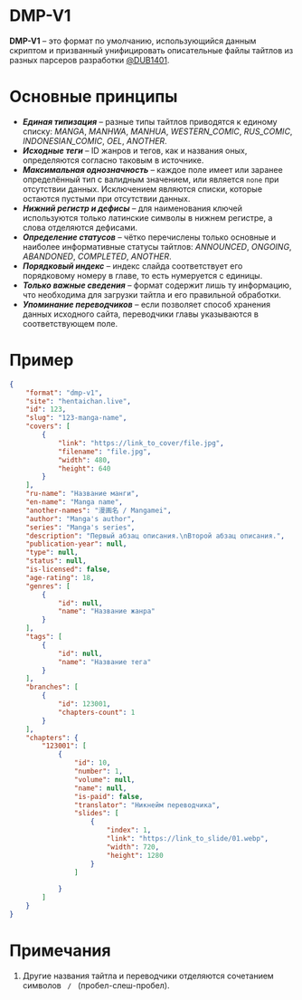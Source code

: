 # DMP-V1
**DMP-V1** – это формат по умолчанию, использующийся данным скриптом и призванный унифицировать описательные файлы тайтлов из разных парсеров разработки [@DUB1401](https://github.com/DUB1401).

# Основные принципы
* _**Единая типизация**_ – разные типы тайтлов приводятся к единому списку: _MANGA_, _MANHWA_, _MANHUA_, _WESTERN_COMIC_, _RUS_COMIC_, _INDONESIAN_COMIC_, _OEL_, _ANOTHER_.
* _**Исходные теги**_ – ID жанров и тегов, как и названия оных, определяются согласно таковым в источнике.
* _**Максимальная однозначность**_ – каждое поле имеет или заранее определённый тип с валидным значением, или является `none` при отсутствии данных. Исключением являются списки, которые остаются пустыми при отсутствии данных.
* _**Нижний регистр и дефисы**_ – для наименования ключей используются только латинские символы в нижнем регистре, а слова отделяются дефисами.
* _**Определение статусов**_ – чётко перечислены только основные и наиболее информативные статусы тайтлов: _ANNOUNCED_, _ONGOING_, _ABANDONED_, _COMPLETED_, _ANOTHER_.
* _**Порядковый индекс**_ – индекс слайда соответствует его порядковому номеру в главе, то есть нумеруется с единицы.
* _**Только важные сведения**_ – формат содержит лишь ту информацию, что необходима для загрузки тайтла и его правильной обработки.
* _**Упоминание переводчиков**_ – если позволяет способ хранения данных исходного сайта, переводчики главы указываются в соответствующем поле.

# Пример

```json
{
	"format": "dmp-v1",
	"site": "hentaichan.live",
	"id": 123,
	"slug": "123-manga-name",
	"covers": [
		{
			"link": "https://link_to_cover/file.jpg",
			"filename": "file.jpg",
			"width": 480,
			"height": 640
		}
	],
	"ru-name": "Название манги",
	"en-name": "Manga name",
	"another-names": "漫画名 / Mangamei",
	"author": "Manga's author",
	"series": "Manga's series",
	"description": "Первый абзац описания.\nВторой абзац описания.",
	"publication-year": null,
	"type": null,
	"status": null,
	"is-licensed": false,
	"age-rating": 18,
	"genres": [
		{
			"id": null,
			"name": "Название жанра"
		}
	],
	"tags": [
		{
			"id": null,
			"name": "Название тега"
		}
	],
	"branches": [
		{
			"id": 123001,
			"chapters-count": 1
		}
	],
	"chapters": {
		"123001": [
			{
				"id": 10,
				"number": 1,
				"volume": null,
				"name": null,
				"is-paid": false,
				"translator": "Никнейм переводчика",
				"slides": [
					{
						"index": 1,
						"link": "https://link_to_slide/01.webp",
						"width": 720,
						"height": 1280
					}
				]
				
			}
		]
	} 
}
```

# Примечания
1. Другие названия тайтла и переводчики отделяются сочетанием символов ` / ` (пробел-слеш-пробел).
